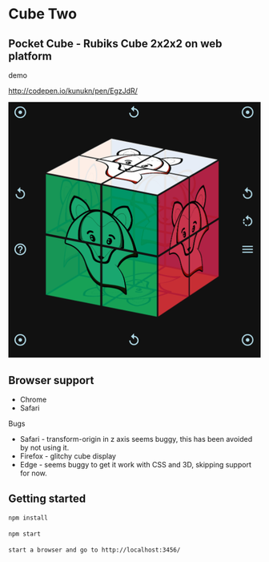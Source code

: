 # Cube Two

## Pocket Cube - Rubiks Cube 2x2x2 on web platform

demo

http://codepen.io/kunukn/pen/EgzJdR/

![demo](/demo/pocket-cube.gif?raw=true)

## Browser support

* Chrome
* Safari

Bugs

* Safari - transform-origin in z axis seems buggy, this has been avoided by not using it.
* Firefox - glitchy cube display
* Edge - seems buggy to get it work with CSS and 3D, skipping support for now.

## Getting started
```
npm install

npm start

start a browser and go to http://localhost:3456/
```
